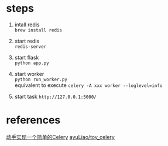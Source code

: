 # steps
1. intall redis  
`brew install redis`
   
2. start redis  
`redis-server`
   
3. start flask  
`python app.py`
   
4. start worker  
`python run_worker.py`  
equivalent to execute `celery -A xxx worker --loglevel=info`
   
5. start task
`http://127.0.0.1:5000/`

# references
[动手实现一个简单的Celery](https://juejin.cn/post/6844903957312045064)
[ayuLiao/toy_celery](https://github.com/ayuLiao/toy_celery)